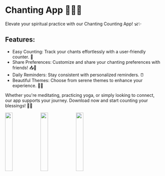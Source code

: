 # Chanting App 🧘‍♂️📱

Elevate your spiritual practice with our Chanting Counting App! 🕉️✨


## Features:

- Easy Counting: Track your chants effortlessly with a user-friendly counter. 🔢
- Share Preferences: Customize and share your chanting preferences with friends! 📤👫
- Daily Reminders: Stay consistent with personalized reminders. ⏰
- Beautiful Themes: Choose from serene themes to enhance your experience. 🎨🌌

Whether you're meditating, practicing yoga, or simply looking to connect, our app supports your journey. Download now and start counting your blessings! 🌟🙏





<p>
  <img src="https://github.com/user-attachments/assets/51cd8e88-9731-4839-9c5e-1a48cd2214b0" width="22%">
   <img src="https://github.com/user-attachments/assets/7c61c024-7e33-43d4-a981-f2dadd99964c" width="22%">
   <img src="https://github.com/user-attachments/assets/1b7cbab1-e9ad-4fd0-a1f5-5006aa20ea8b" width="22%">
   
  </p>

  
